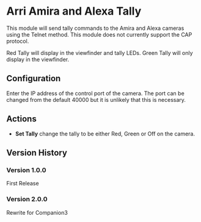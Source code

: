 # Arri Amira and Alexa Tally

This module will send tally commands to the Amira and Alexa cameras using the Telnet method. This module does not currently support the CAP protocol.

Red Tally will display in the viewfinder and tally LEDs. Green Tally will only display in the viewfinder.

## Configuration
Enter the IP address of the control port of the camera. The port can be changed from the default 40000 but it is unlikely that this is necessary.

## Actions
- **Set Tally** change the tally to be either Red, Green or Off on the camera.

## Version History

### Version 1.0.0
First Release

### Version 2.0.0
Rewrite for Companion3

